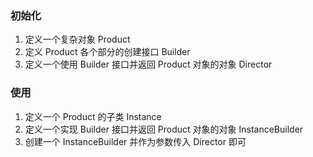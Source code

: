 ### 初始化
1. 定义一个复杂对象 Product
2. 定义 Product 各个部分的创建接口 Builder
3. 定义一个使用 Builder 接口并返回 Product 对象的对象 Director

### 使用
1. 定义一个 Product 的子类 Instance
2. 定义一个实现 Builder 接口并返回 Product 对象的对象 InstanceBuilder
3. 创建一个 InstanceBuilder 并作为参数传入 Director 即可